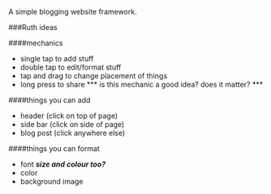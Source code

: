 A simple blogging website framework.

###Ruth ideas

####mechanics
* single tap to add stuff
* double tap to edit/format stuff
* tap and drag to change placement of things
* long press to share       *** is this mechanic a good idea? does it matter? ***

####things you can add
* header (click on top of page)
* side bar (click on side of page)
* blog post (click anywhere else)

####things you can format
* font ***size and colour too?***
* color
* background image

